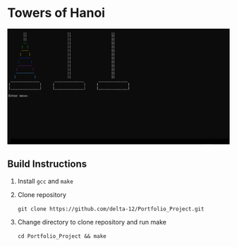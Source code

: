 # Towers of Hanoi

![game screenshot](/resources/hanoi.png)

## Build Instructions

1. Install `gcc` and `make`
2. Clone repository

   `git clone https://github.com/delta-12/Portfolio_Project.git`

3. Change directory to clone repository and run make

   `cd Portfolio_Project && make`
